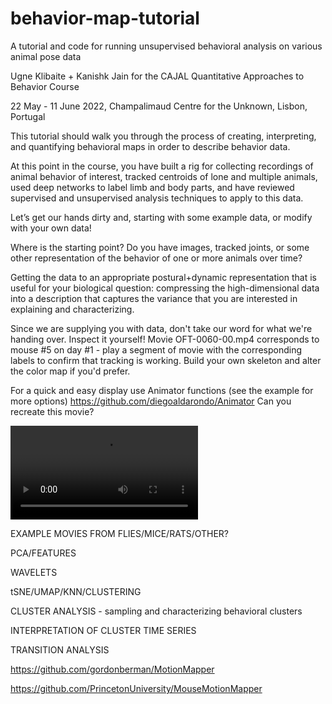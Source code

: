 # behavior-map-tutorial
A tutorial and code for running unsupervised behavioral analysis on various animal pose data

Ugne Klibaite + Kanishk Jain for the CAJAL Quantitative Approaches to Behavior Course

22 May - 11 June 2022, Champalimaud Centre for the Unknown, Lisbon, Portugal


This tutorial should walk you through the process of creating, interpreting, and quantifying behavioral maps in order to describe behavior data. 

At this point in the course, you have built a rig for collecting recordings of animal behavior of interest, tracked centroids of lone and multiple animals, used deep networks to label limb and body parts, and have reviewed supervised and unsupervised analysis techniques to apply to this data. 


Let’s get our hands dirty and, starting with some example data, or modify with your own data!



Where is the starting point? Do you have images, tracked joints, or some other representation of the behavior of one or more animals over time? 


Getting the data to an appropriate postural+dynamic representation that is useful for your biological question: compressing the high-dimensional data into a description that captures the variance that you are interested in explaining and characterizing. 


Since we are supplying you with data, don't take our word for what we're handing over. Inspect it yourself!
Movie OFT-0060-00.mp4 corresponds to mouse #5 on day #1 - play a segment of movie with the corresponding labels to confirm that tracking is working.
Build your own skeleton and alter the color map if you'd prefer. 

For a quick and easy display use Animator functions (see the example for more options) 
https://github.com/diegoaldarondo/Animator
Can you recreate this movie?

![](docs/ExampleMovie.mp4)





EXAMPLE MOVIES FROM FLIES/MICE/RATS/OTHER?


PCA/FEATURES

WAVELETS

tSNE/UMAP/KNN/CLUSTERING

CLUSTER ANALYSIS - sampling and characterizing behavioral clusters

INTERPRETATION OF CLUSTER TIME SERIES 

TRANSITION ANALYSIS








https://github.com/gordonberman/MotionMapper

https://github.com/PrincetonUniversity/MouseMotionMapper






















